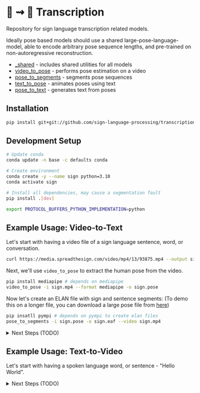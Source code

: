 # 📝 ⇝ 🧏 Transcription

Repository for sign language transcription related models.

Ideally pose based models should use a shared large-pose-language-model,
able to encode arbitrary pose sequence lengths, and pre-trained on non-autoregressive reconstruction.

- [_shared](_shared) - includes shared utilities for all models
- [video_to_pose](video_to_pose) - performs pose estimation on a video
- [pose_to_segments](pose_to_segments) - segments pose sequences
- [text_to_pose](text_to_pose) - animates poses using text
- [pose_to_text](pose_to_text) - generates text from poses

## Installation

```bash
pip install git+git://github.com/sign-language-processing/transcription.git
```

## Development Setup
```bash
# Update conda
conda update -n base -c defaults conda

# Create environment
conda create -y --name sign python=3.10
conda activate sign

# Install all dependencies, may cause a segmentation fault
pip install .[dev]

export PROTOCOL_BUFFERS_PYTHON_IMPLEMENTATION=python
```


## Example Usage: Video-to-Text

Let's start with having a video file of a sign language sentence, word, or conversation.

```bash
curl https://media.spreadthesign.com/video/mp4/13/93875.mp4 --output sign.mp4
```

Next, we'll use `video_to_pose` to extract the human pose from the video.

```bash
pip install mediapipe # depends on mediapipe
video_to_pose -i sign.mp4 --format mediapipe -o sign.pose
```

Now let's create an ELAN file with sign and sentence segments:
(To demo this on a longer file, you can download a large pose file from [here](https://nlp.biu.ac.il/~amit/datasets/poses/holistic/dgs_corpus/1413451-11105600-11163240_a.pose))

```bash
pip insatll pympi # depends on pympi to create elan files
pose_to_segments -i sign.pose -o sign.eaf --video sign.mp4
```


<details>
  <summary>Next Steps (TODO)</summary>

After looking at the ELAN file, adjusting where needed, we'll transcribe every sign segment into HamNoSys or
SignWriting:

```bash
pose_to_text --notation=signwriting --pose=sign.pose --eaf=sign.eaf
```

After looking at the ELAN file again, fixing any mistakes, we finally translate each sentence segment into spoken
language text:

```bash
text_to_text --sign_language=us --spoken_language=en --eaf=sign.eaf
```

</details>


## Example Usage: Text-to-Video

Let's start with having a spoken language word, or sentence - "Hello World".

<details>
  <summary>Next Steps (TODO)</summary>

First, we'll translate it into sign language text, in SignWriting format:

```bash
text_to_text --spoken_language=en --sign_language=us \
  --notation=signwriting --text="Hello World" > sign.txt
```

Next, we'll animate the sign language text into a pose sequence:

```bash
text_to_pose --notation=signwriting --text=$(cat sign.txt) --pose=sign.pose
```

Finally, we'll animate the pose sequence into a video:

```bash
# Using Pix2Pix
pose_to_video --model=pix_to_pix --pose=sign.pose --video=sign.mp4 --upscale
python -m pose_to_video.bin --model=pix_to_pix --pose=assets/poses/testing-reduced.pose --video=sign.mp4 --upscale
# OR Using StyleGAN3
pose_to_video --model=stylegan3 --pose=sign.pose --video=sign.mp4 --upscale
# OR Using Mixamo
pose_to_video --model=mixamo --pose=sign.pose --video=sign.mp4
```
</details>